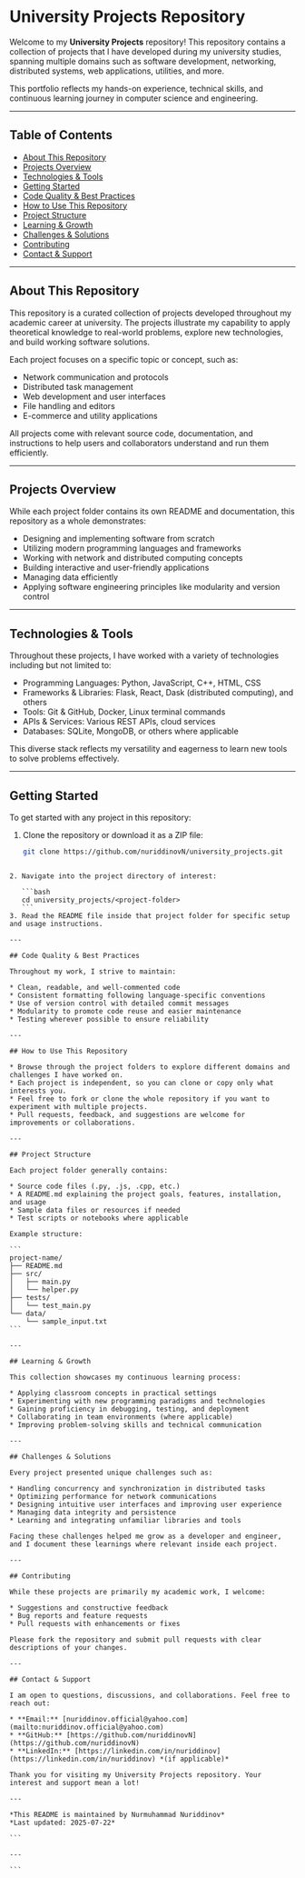 # University Projects Repository

Welcome to my **University Projects** repository! This repository contains a collection of projects that I have developed during my university studies, spanning multiple domains such as software development, networking, distributed systems, web applications, utilities, and more.

This portfolio reflects my hands-on experience, technical skills, and continuous learning journey in computer science and engineering.

---

## Table of Contents

- [About This Repository](#about-this-repository)  
- [Projects Overview](#projects-overview)  
- [Technologies & Tools](#technologies--tools)  
- [Getting Started](#getting-started)  
- [Code Quality & Best Practices](#code-quality--best-practices)  
- [How to Use This Repository](#how-to-use-this-repository)  
- [Project Structure](#project-structure)  
- [Learning & Growth](#learning--growth)  
- [Challenges & Solutions](#challenges--solutions)  
- [Contributing](#contributing)  
- [Contact & Support](#contact--support)  

---

## About This Repository

This repository is a curated collection of projects developed throughout my academic career at university. The projects illustrate my capability to apply theoretical knowledge to real-world problems, explore new technologies, and build working software solutions.

Each project focuses on a specific topic or concept, such as:

- Network communication and protocols  
- Distributed task management  
- Web development and user interfaces  
- File handling and editors  
- E-commerce and utility applications

All projects come with relevant source code, documentation, and instructions to help users and collaborators understand and run them efficiently.

---

## Projects Overview

While each project folder contains its own README and documentation, this repository as a whole demonstrates:

- Designing and implementing software from scratch  
- Utilizing modern programming languages and frameworks  
- Working with network and distributed computing concepts  
- Building interactive and user-friendly applications  
- Managing data efficiently  
- Applying software engineering principles like modularity and version control  

---

## Technologies & Tools

Throughout these projects, I have worked with a variety of technologies including but not limited to:

- Programming Languages: Python, JavaScript, C++, HTML, CSS  
- Frameworks & Libraries: Flask, React, Dask (distributed computing), and others  
- Tools: Git & GitHub, Docker, Linux terminal commands  
- APIs & Services: Various REST APIs, cloud services  
- Databases: SQLite, MongoDB, or others where applicable

This diverse stack reflects my versatility and eagerness to learn new tools to solve problems effectively.

---

## Getting Started

To get started with any project in this repository:

1. Clone the repository or download it as a ZIP file:  
   ```bash
   git clone https://github.com/nuriddinovN/university_projects.git
````

2. Navigate into the project directory of interest:

   ```bash
   cd university_projects/<project-folder>
   ```
3. Read the README file inside that project folder for specific setup and usage instructions.

---

## Code Quality & Best Practices

Throughout my work, I strive to maintain:

* Clean, readable, and well-commented code
* Consistent formatting following language-specific conventions
* Use of version control with detailed commit messages
* Modularity to promote code reuse and easier maintenance
* Testing wherever possible to ensure reliability

---

## How to Use This Repository

* Browse through the project folders to explore different domains and challenges I have worked on.
* Each project is independent, so you can clone or copy only what interests you.
* Feel free to fork or clone the whole repository if you want to experiment with multiple projects.
* Pull requests, feedback, and suggestions are welcome for improvements or collaborations.

---

## Project Structure

Each project folder generally contains:

* Source code files (.py, .js, .cpp, etc.)
* A README.md explaining the project goals, features, installation, and usage
* Sample data files or resources if needed
* Test scripts or notebooks where applicable

Example structure:

```
project-name/
├── README.md
├── src/
│   ├── main.py
│   └── helper.py
├── tests/
│   └── test_main.py
└── data/
    └── sample_input.txt
```

---

## Learning & Growth

This collection showcases my continuous learning process:

* Applying classroom concepts in practical settings
* Experimenting with new programming paradigms and technologies
* Gaining proficiency in debugging, testing, and deployment
* Collaborating in team environments (where applicable)
* Improving problem-solving skills and technical communication

---

## Challenges & Solutions

Every project presented unique challenges such as:

* Handling concurrency and synchronization in distributed tasks
* Optimizing performance for network communications
* Designing intuitive user interfaces and improving user experience
* Managing data integrity and persistence
* Learning and integrating unfamiliar libraries and tools

Facing these challenges helped me grow as a developer and engineer, and I document these learnings where relevant inside each project.

---

## Contributing

While these projects are primarily my academic work, I welcome:

* Suggestions and constructive feedback
* Bug reports and feature requests
* Pull requests with enhancements or fixes

Please fork the repository and submit pull requests with clear descriptions of your changes.

---

## Contact & Support

I am open to questions, discussions, and collaborations. Feel free to reach out:

* **Email:** [nuriddinov.official@yahoo.com](mailto:nuriddinov.official@yahoo.com)
* **GitHub:** [https://github.com/nuriddinovN](https://github.com/nuriddinovN)
* **LinkedIn:** [https://linkedin.com/in/nuriddinov](https://linkedin.com/in/nuriddinov) *(if applicable)*

Thank you for visiting my University Projects repository. Your interest and support mean a lot!

---

*This README is maintained by Nurmuhammad Nuriddinov*
*Last updated: 2025-07-22*

```

---

```
